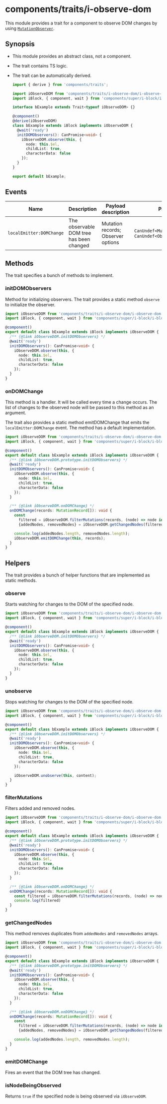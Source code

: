 # components/traits/i-observe-dom

This module provides a trait for a component to observe DOM changes by using [`MutationObserver`](https://developer.mozilla.org/en-US/docs/Web/API/MutationObserver).

## Synopsis

* This module provides an abstract class, not a component.

* The trait contains TS logic.

* The trait can be automatically derived.

  ```typescript
  import { derive } from 'components/traits';

  import iObserveDOM from 'components/traits/i-observe-dom/i-observe-dom';
  import iBlock, { component, wait } from 'components/super/i-block/i-block';

  interface bExample extends Trait<typeof iObserveDOM> {}

  @component()
  @derive(iObserveDOM)
  class bExample extends iBlock implements iObserveDOM {
    @wait('ready')
    initDOMObservers(): CanPromise<void> {
      iObserveDOM.observe(this, {
        node: this.$el,
        childList: true,
        characterData: false
      });
    }
  }

  export default bExample;
  ```

## Events

| Name                     | Description                              | Payload description                | Payload                                                   |
|--------------------------|------------------------------------------|------------------------------------|-----------------------------------------------------------|
| `localEmitter:DOMChange` | The observable DOM tree has been changed | Mutation records; Observer options | `CanUndef<MutationRecord[]>`; `CanUndef<ObserverOptions>` |

## Methods

The trait specifies a bunch of methods to implement.

### initDOMObservers

Method for initializing observers. The trait provides a static method `observe` to initialize the observer.

```typescript
import iObserveDOM from 'components/traits/i-observe-dom/i-observe-dom';
import iBlock, { component, wait } from 'components/super/i-block/i-block';

@component()
export default class bExample extends iBlock implements iObserveDOM {
  /** {@link iObserveDOM.initDOMObservers} */
  @wait('ready')
  initDOMObservers(): CanPromise<void> {
    iObserveDOM.observe(this, {
      node: this.$el,
      childList: true,
      characterData: false
    });
  }
}
```

### onDOMChange

This method is a handler.
It will be called every time a change occurs.
The list of changes to the observed node will be passed to this method as an argument.

The trait also provides a static method emitDOMChange that emits the `localEmitter:DOMChange` event.
The method has a default implementation.

```typescript
import iObserveDOM from 'components/traits/i-observe-dom/i-observe-dom';
import iBlock, { component, wait } from 'components/super/i-block/i-block';

@component()
export default class bExample extends iBlock implements iObserveDOM {
  /** {@link iObserveDOM.prototype.initDOMObservers} */
  @wait('ready')
  initDOMObservers(): CanPromise<void> {
    iObserveDOM.observe(this, {
      node: this.$el,
      childList: true,
      characterData: false
    });
  }

  /** {@link iObserveDOM.onDOMChange} */
  onDOMChange(records: MutationRecord[]): void {
    const
      filtered = iObserveDOM.filterMutations(records, (node) => node instanceof HTMLElement),
      {addedNodes, removedNodes} = iObserveDOM.getChangedNodes(filtered);

    console.log(addedNodes.length, removedNodes.length);
    iObserveDOM.emitDOMChange(this, records);
  }
}
```

## Helpers

The trait provides a bunch of helper functions that are implemented as static methods.

### observe

Starts watching for changes to the DOM of the specified node.

```typescript
import iObserveDOM from 'components/traits/i-observe-dom/i-observe-dom';
import iBlock, { component, wait } from 'components/super/i-block/i-block';

@component()
export default class bExample extends iBlock implements iObserveDOM {
  /** {@link iObserveDOM.initDOMObservers} */
  @wait('ready')
  initDOMObservers(): CanPromise<void> {
    iObserveDOM.observe(this, {
      node: this.$el,
      childList: true,
      characterData: false
    });
  }
}
```

### unobserve

Stops watching for changes to the DOM of the specified node.

```typescript
import iObserveDOM from 'components/traits/i-observe-dom/i-observe-dom';
import iBlock, { component, wait } from 'components/super/i-block/i-block';

@component()
export default class bExample extends iBlock implements iObserveDOM {
  /** {@link iObserveDOM.initDOMObservers} */
  @wait('ready')
  initDOMObservers(): CanPromise<void> {
    iObserveDOM.observe(this, {
      node: this.$el,
      childList: true,
      characterData: false
    });

    iObserveDOM.unobserve(this, content);
  }
}
```

### filterMutations

Filters added and removed nodes.

```typescript
import iObserveDOM from 'components/traits/i-observe-dom/i-observe-dom';
import iBlock, { component, wait } from 'components/super/i-block/i-block';

@component()
export default class bExample extends iBlock implements iObserveDOM {
  /** {@link iObserveDOM.prototype.initDOMObservers} */
  @wait('ready')
  initDOMObservers(): CanPromise<void> {
    iObserveDOM.observe(this, {
      node: this.$el,
      childList: true,
      characterData: false
    });
  }

  /** {@link iObserveDOM.onDOMChange} */
  onDOMChange(records: MutationRecord[]): void {
    const filtered = iObserveDOM.filterMutations(records, (node) => node instanceof HTMLElement);
    console.log(filtered)
  }
}
```

### getChangedNodes

This method removes duplicates from `addedNodes` and `removedNodes` arrays.

```typescript
import iObserveDOM from 'components/traits/i-observe-dom/i-observe-dom';
import iBlock, { component, wait } from 'components/super/i-block/i-block';

@component()
export default class bExample extends iBlock implements iObserveDOM {
  /** {@link iObserveDOM.prototype.initDOMObservers} */
  @wait('ready')
  initDOMObservers(): CanPromise<void> {
    iObserveDOM.observe(this, {
      node: this.$el,
      childList: true,
      characterData: false
    });
  }

  /** {@link iObserveDOM.onDOMChange} */
  onDOMChange(records: MutationRecord[]): void {
    const
      filtered = iObserveDOM.filterMutations(records, (node) => node instanceof HTMLElement),
      {addedNodes, removedNodes} = iObserveDOM.getChangedNodes(filtered);

    console.log(addedNodes.length, removedNodes.length);
  }
}
```

### emitDOMChange

Fires an event that the DOM tree has changed.

### isNodeBeingObserved

Returns `true` if the specified node is being observed via `iObserveDOM`.
